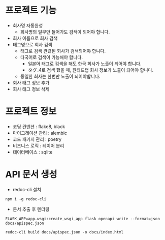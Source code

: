 
# 프로젝트 기능

- 회사명 자동완성
  - 회사명의 일부만 들어가도 검색이 되어야 합니다.
- 회사 이름으로 회사 검색
- 태그명으로 회사 검색
  - 태그로 검색 관련된 회사가 검색되어야 합니다.
  - 다국어로 검색이 가능해야 합니다.
    - 일본어 태그로 검색을 해도 한국 회사가 노출이 되어야 합니다.
    - タグ_4로 검색 했을 때, 원티드랩 회사 정보가 노출이 되어야 합니다.
  - 동일한 회사는 한번만 노출이 되어야합니다.
- 회사 태그 정보 추가
- 회사 태그 정보 삭제


# 프로젝트 정보

- 코딩 컨벤션 : flake8, black
- 마이그레이션 관리 : alembic
- 코드 패키지 관리 : poetry
- 비즈니스 로직 : 레이어 분리
- 데이터베이스 : sqlite


# API 문서 생성
- redoc-cli 설치
```
npm i -g redoc-cli
```

- 문서 추출 후 렌더링
```
FLASK_APP=app.wsgi:create_wsgi_app flask openapi write --format=json docs/apispec.json

redoc-cli build docs/apispec.json -o docs/index.html
```
